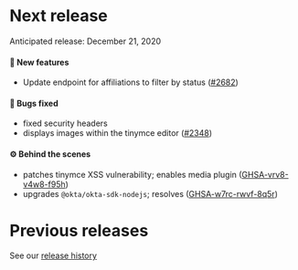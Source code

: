 # Next release

Anticipated release: December 21, 2020

#### 🚀 New features

- Update endpoint for affiliations to filter by status ([#2682])

#### 🐛 Bugs fixed

- fixed security headers
- displays images within the tinymce editor ([#2348])

#### ⚙️ Behind the scenes

- patches tinymce XSS vulnerability; enables media plugin ([GHSA-vrv8-v4w8-f95h])
- upgrades `@okta/okta-sdk-nodejs`; resolves ([GHSA-w7rc-rwvf-8q5r])

# Previous releases

See our [release history](https://github.com/CMSgov/eAPD/releases)

[#2348]: https://github.com/CMSgov/eAPD/issues/2348
[#2682]: https://github.com/CMSgov/eAPD/issues/2682
[GHSA-vrv8-v4w8-f95h]: https://github.com/advisories/GHSA-vrv8-v4w8-f95h
[GHSA-w7rc-rwvf-8q5r]: https://github.com/advisories/GHSA-w7rc-rwvf-8q5r
